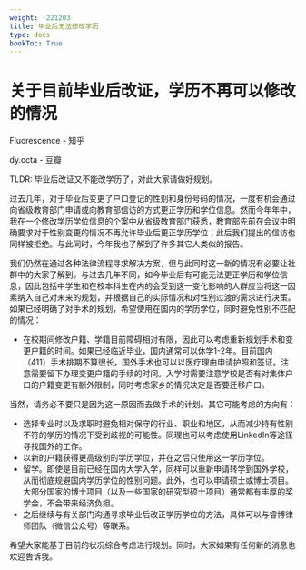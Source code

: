 ```yaml
---
weight: -221203
title: 毕业后无法修改学历
type: docs
bookToc: True
---
```


# 关于目前毕业后改证，学历不再可以修改的情况

Fluorescence - 知乎

dy.octa - 豆瓣

TLDR: 毕业后改证又不能改学历了，对此大家请做好规划。

过去几年，对于毕业后变更了户口登记的性别和身份号码的情况，一度有机会通过向省级教育部门申请或向教育部信访的方式更正学历和学位信息。然而今年年中，我在一个修改学历学位信息的个案中从省级教育部门获悉，教育部先前在会议中明确要求对于性别变更的情况不再允许毕业后更正学历学位；此后我们提出的信访也同样被拒绝。与此同时，今年我也了解到了许多其它人类似的报告。

我们仍然在通过各种法律流程寻求解决方案，但与此同时这一新的情况有必要让社群中的大家了解到。与过去几年不同，如今毕业后有可能无法更正学历和学位信息，因此包括中学生和在校本科生在内的会受到这一变化影响的人群应当将这一因素纳入自己对未来的规划，并根据自己的实际情况和对性别过渡的需求进行决策。如果已经明确了对手术的规划，希望使用在国内的学历学位，同时避免性别不匹配的情况：
- 在校期间修改户籍、学籍目前障碍相对有限，因此可以考虑重新规划手术和变更户籍的时间。如果已经临近毕业，国内通常可以休学1-2年。目前国内（411）手术排期不算很长，国外手术也可以以医疗理由申请护照和签证。注意需要留下办理变更户籍的手续的时间。入学时需要注意学校是否有对集体户口的户籍变更有额外限制，同时考虑家乡的情况决定是否要迁移户口。

当然，请务必不要只是因为这一原因而去做手术的计划。其它可能考虑的方向有：
- 选择专业时以及求职时避免相对保守的行业、职业和地区，从而减少持有性别不符的学历的情况下受到歧视的可能性。同理也可以考虑使用LinkedIn等途径寻找国外的工作。
- 以新的户籍获得更高级别的学历学位，并在之后只使用这一学历学位。
- 留学。即使是目前已经在国内大学入学，同样可以重新申请转学到国外学校，从而彻底规避国内学历学位的性别问题。此外，也可以申请硕士或博士项目。大部分国家的博士项目（以及一些国家的研究型硕士项目）通常都有丰厚的奖学金，不会带来经济负担。
- 之后继续与有关部门沟通寻求毕业后改正学历学位的方法，具体可以与睿博律师团队（微信公众号）等联系。

希望大家能基于目前的状况综合考虑进行规划。同时，大家如果有任何新的消息也欢迎告诉我。